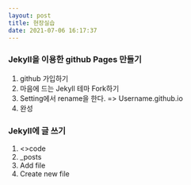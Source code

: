 ```yaml
---
layout: post
title: 현장실습
date: 2021-07-06 16:17:37
---
```


### Jekyll을 이용한 github Pages 만들기
1. github 가입하기
2. 마음에 드는 Jekyll 테마 Fork하기
3. Setting에서 rename을 한다. => Username.github.io
4. 완성  


### Jekyll에 글 쓰기
1. <>code
2. _posts
3. Add file
4. Create new file




